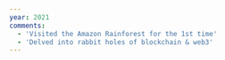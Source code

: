 ```yaml
---
year: 2021
comments:
  - 'Visited the Amazon Rainforest for the 1st time'
  - 'Delved into rabbit holes of blockchain & web3'
---
```

